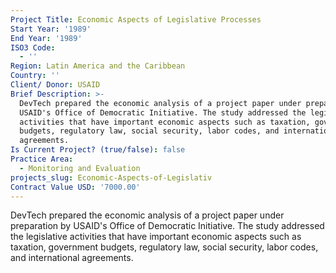 ```yaml
---
Project Title: Economic Aspects of Legislative Processes
Start Year: '1989'
End Year: '1989'
ISO3 Code:
  - ''
Region: Latin America and the Caribbean
Country: ''
Client/ Donor: USAID
Brief Description: >-
  DevTech prepared the economic analysis of a project paper under preparation by
  USAID's Office of Democratic Initiative. The study addressed the legislative
  activities that have important economic aspects such as taxation, government
  budgets, regulatory law, social security, labor codes, and international
  agreements.
Is Current Project? (true/false): false
Practice Area:
  - Monitoring and Evaluation
projects_slug: Economic-Aspects-of-Legislativ
Contract Value USD: '7000.00'
---
```

DevTech prepared the economic analysis of a project paper under preparation by USAID's Office of Democratic Initiative. The study addressed the legislative activities that have important economic aspects such as taxation, government budgets, regulatory law, social security, labor codes, and international agreements.